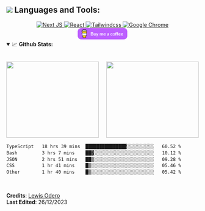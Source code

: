 <!-- @format -->
## <img src="https://media.giphy.com/media/1ynCEtlgMPAeNAqdnu/giphy.gif" width="25"> Languages and Tools:

<div align='center'>
  <a href="#"> 
    <img alt="Next JS" src="https://img.shields.io/badge/-Next_JS-000000?style=for-the-badge&logo=nextjs&logoColor=white" />
    <img alt="React" src="https://img.shields.io/badge/React-20232A?style=for-the-badge&logo=react&logoColor=61DAFB" /> 
    <img alt="Tailwindcss" src="https://img.shields.io/badge/-Tailwindcss-00E719?style=for-the-badge&logo=tailwindcss&logoColor=white" /> 
    <img alt="Google Chrome" src="https://img.shields.io/badge/Google_chrome-4285F4?style=for-the-badge&logo=Google-chrome&logoColor=white" />
  </a>
</div>

<div align="center">
  <a href="https://www.buymeacoffee.com/levos_snr">
    <img height="30" src="https://github.com/levos-snr/levos-snr/blob/master/icon/buy-me-a-coffee.png?raw=true">
  </a>
</div>

<!-- GitHub Stats and Contribution -->
<details open="">
<summary>
  <g-emoji class="g-emoji" alias="chart_with_upwards_trend" fallback-src="https://github.githubassets.com/images/icons/emoji/unicode/1f4c8.png">📈</g-emoji> 
  <strong>Github Stats:</strong>
</summary>
</br>
  
<p align="center">
  <!-- First row with GitHub Stats and GitHub Streak -->
  <div style="display: flex; justify-content: space-between; max-width: 800px; margin: auto;">
    <a href="https://github.com/levos-snr" style="width: 48%; height: 200px; overflow: hidden;">
      <img src="https://github-readme-stats.vercel.app/api?username=levos-snr&show_icons=true&hide_border=true&theme=chartreuse-dark&count_private=true&include_all_commits=true" style="width: 100%; height: 100%; object-fit: cover;" />
    </a>
    <a href="https://github.com/levos-snr" style="width: 48%; height: 200px; overflow: hidden;">
      <img src="https://github-readme-stats.vercel.app/api/top-langs/?username=levos-snr&theme=chartreuse-dark&hide_border=true&include_all_commits=false&count_private=false&layout=compact" style="width: 100%; height: 100%; object-fit: cover;" />
    </a>
  </div>
</p>



<!-- Wakatime Stats -->  
 <!--START_SECTION:waka-->

```txt
TypeScript   18 hrs 39 mins  ███████████████░░░░░░░░░░   60.52 %
Bash         3 hrs 7 mins    ██▓░░░░░░░░░░░░░░░░░░░░░░   10.12 %
JSON         2 hrs 51 mins   ██▒░░░░░░░░░░░░░░░░░░░░░░   09.28 %
CSS          1 hr 41 mins    █▒░░░░░░░░░░░░░░░░░░░░░░░   05.46 %
Other        1 hr 40 mins    █▒░░░░░░░░░░░░░░░░░░░░░░░   05.42 %
```

<!--END_SECTION:waka-->

</details>
<br>

**Credits**: [Lewis Odero](https://github.com/levos-snr/) <br>
**Last Edited**: 26/12/2023


</div>
